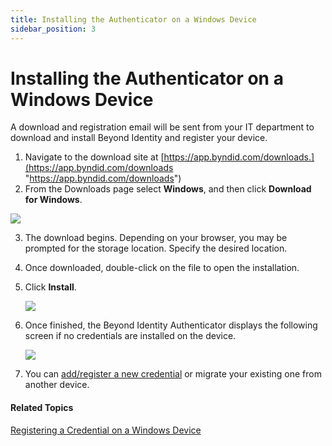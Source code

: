 ```yaml
---
title: Installing the Authenticator on a Windows Device
sidebar_position: 3
---
```


Installing the Authenticator on a Windows Device
================================================

A download and registration email will be sent from your IT department to download and install Beyond Identity and register your device.

1. Navigate to the download site at [https://app.byndid.com/downloads.](https://app.byndid.com/downloads "https://app.byndid.com/downloads")
2. From the Downloads page select **Windows**, and then click **Download for Windows**.  

  ![](/images/install/download_windows.PNG)

3. The download begins. Depending on your browser, you may be prompted for the storage location. Specify the desired location.
4. Once downloaded, double-click on the file to open the installation.
5. Click **Install**.  

   ![](/images/install/install_windows.png)

6. Once finished, the Beyond Identity Authenticator displays the following screen if no credentials are installed on the device.  

   ![](/images/Credential/no_credentials_on_device_add_credential.png)

7. You can [add/register a new credential](/docs/secure-work/credentials/registering-a-credential-on-a-windows-device) or migrate your existing one from another device.

#### Related Topics

[Registering a Credential on a Windows Device](/docs/secure-work/credentials/registering-a-credential-on-a-windows-device)